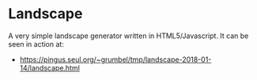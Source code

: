 Landscape
=========

A very simple landscape generator written in HTML5/Javascript. It can
be seen in action at:

* https://pingus.seul.org/~grumbel/tmp/landscape-2018-01-14/landscape.html
